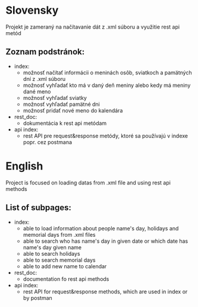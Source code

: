 # Slovensky
Projekt je zameraný na načítavanie dát z .xml súboru a využitie rest api metód
## Zoznam podstránok:
- index:
    - možnosť načítať informácii o meninách osôb, sviatkoch a pamätných dní z .xml súboru
    - možnosť vyhľadať kto má v daný deň meniny alebo kedy má meniny dané meno
    - možnosť vyhľadať sviatky
    - možnosť vyhľadať pamätné dni
    - možnosť pridať nové meno do kalendára
- rest_doc:
    - dokumentácia k rest api metódam
- api index:
    - rest API pre request&response metódy, ktoré sa používajú v indexe popr. cez postmana

    
# English
Project is focused on loading datas from .xml file and using rest api methods
## List of subpages:
- index:
    - able to load information about people name's day, holidays and memorial days from .xml files
    - able to search who has name's day in given date or which date has name's day given name
    - able to search holidays
    - able to search memorial days
    - able to add new name to calendar
- rest_doc:
    - documentation fo rest api methods
- api index:
    - rest API for request&response methods, which are used in index or by postman
